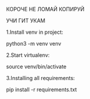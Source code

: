 КОРОЧЕ НЕ ЛОМАЙ КОПИРУЙ 

УЧИ ГИТ УКАМ

1.Install venv in project:

python3 -m venv venv

2.Start virtualenv:

source venv/bin/activate

3.Installing all requirements:

pip install -r requirements.txt
